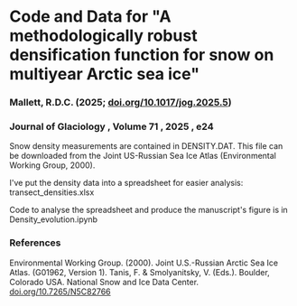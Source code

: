# Code and Data for "A methodologically robust densification function for snow on multiyear Arctic sea ice"

### Mallett, R.D.C. (2025; [doi.org/10.1017/jog.2025.5](https://doi.org/10.1017/jog.2025.5))
### Journal of Glaciology , Volume 71 , 2025 , e24

Snow density measurements are contained in DENSITY.DAT. This file can be downloaded from the Joint US-Russian Sea Ice Atlas (Environmental Working Group, 2000).

I've put the density data into a spreadsheet for easier analysis: transect_densities.xlsx

Code to analyse the spreadsheet and produce the manuscript's figure is in Density_evolution.ipynb

### References

Environmental Working Group. (2000). Joint U.S.-Russian Arctic Sea Ice Atlas. (G01962, Version 1). Tanis, F. & Smolyanitsky, V. (Eds.). Boulder, Colorado USA. National Snow and Ice Data Center. [doi.org/10.7265/N5C82766](https://doi.org/10.7265/N5C82766)
